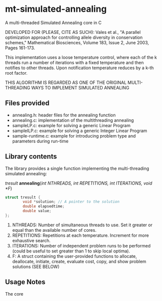 # mt-simulated-annealing
A multi-threaded Simulated Annealing core in C

DEVELOPED FOR (PLEASE, CITE AS SUCH):
Vales et al., "A parallel optimization approach for controlling allele diversity in conservation schemes,"
Mathematical Biosciences, Volume 183, Issue 2, June 2003, Pages 161-173.

This implementation uses a loose temperature control, where each of the k threads run a number of iterations
with a fixed temperature and then notifies to other threads. Upon notification temperature reduces by 
a k-th root factor.

THIS ALGORITHM IS REGARDED AS ONE OF THE ORIGINAL MULTI-THREADING WAYS TO IMPLEMENT SIMULATED ANNEALING


<h2>Files provided</h2>

<ul>
<li> annealing.h: header files for the annealing function
<li> annealing.c: implementation of the multithreading annealing
<li> sampleLP.c: example for solving a generic Linear Program
<li> sampleILP.c: example for solving a generic Integer Linear Program
<li> sample-runtime.c: example for introducing problem type and parameters during run-time
</ul>

<h2>Library contents</h2>

The library provides a single function implementing the multi-threading simulated annealing:<br>

<i>tresult</i> <b>annealing</b>(<i>int NTHREADS, int REPETITIONS, int ITERATIONS, void *F</i>)

```c
struct tresult {
        void *solution; // A pointer to the solution
        double elapsedtime;
        double value;
};
```

<ol>
<li> NTHREADS: Number of simultaneous threads to use. Set it greater or equal than the available number of cores.
<li> REPETITIONS: Repetitions at each temperature. Increment for more exhaustive search. 
<li> ITERATIONS: Number of independent problem runs to be performed (could be useful to set greater than 1 to skip local optima). 
<li> F: A struct containing the user-provided functions to allocate, deallocate, initiate, create, evaluate cost, copy, and show problem solutions (SEE BELOW)
</ol>




<h2>Usage Notes</h2>

The core 


